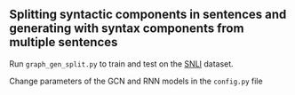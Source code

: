 ## Splitting syntactic components in sentences and generating with syntax components from multiple sentences

Run <code>graph_gen_split.py</code> to train and test on the [SNLI](https://nlp.stanford.edu/projects/snli/) dataset.

Change parameters of the GCN and RNN models in the <code>config.py</code> file

